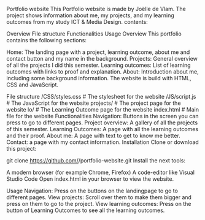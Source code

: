 Portfolio website
This Portfolio website is made by Joëlle de Vlam. The project shows information about me, my projects, and my learning outcomes from my study ICT & Media Design. contents:

Overview
File structure
Functionalities
Usage
Overview
This portfolio contains the following sections:

Home: The landing page with a project, learning outcome, about me and contact button and my name in the background.
Projects: General overview of all the projects I did this semester.
Learning outcomes: List of learning outcomes with links to proof and explanation.
About: Introduction about me, including some background information.
The website is build with HTML, CSS and JavaScript.

File structure
/CSS/styles.css         # The stylesheet for the website
/JS/script.js           # The JavaScript for the website
projects/               # The project page for the website
lo/                     # The Learning Outcome page for the website
index.html              # Main file for the website
Functionalities
Navigation: Buttons in the screen you can press to go to different pages.
Project overview: A gallery of all the projects of this semester.
Learning Outcomes: A page with all the learning outcomes and their proof.
About me: A page with text to get to know me better.
Contact: a page with my contact information.
Installation
Clone or download this project:

git clone https://github.com/<jouw-repo>/portfolio-website.git
Install the next tools:

A modern browser (for example Chrome, Firefox)
A code-editor like Visual Studio Code
Open index.html in your browser to view the website.

Usage
Navigation: Press on the buttons on the landingpage to go to different pages.
View projects: Scroll over them to make them bigger and press on them to go to the project.
View learning outcomes: Press on the button of Learning Outcomes to see all the learning outcomes.
